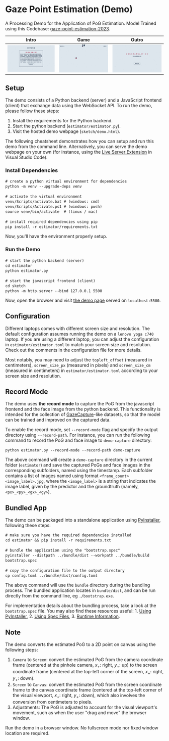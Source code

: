 # Gaze Point Estimation (Demo)

A Processing Demo for the Application of PoG Estimation. Model Trained using this Codebase: [gaze-point-estimation-2023](https://gitee.com/elorfiniel/gaze-point-estimation-2023).

| Intro | Game | Outro |
| -------------- | -------------- | -------------- |
| ![intro](gallery/intro.png) | ![game](gallery/game.png) | ![outro](gallery/outro.png) |

## Setup

The demo consists of a Python backend (server) and a JavaScript frontend (client) that exchange data using the WebSocket API. To run the demo, please follow these steps:

1. Install the requirements for the Python backend.
2. Start the python backend (`estimator/estimator.py`).
3. Visit the hosted demo webpage (`sketch/demo.html`).

The following cheatsheet demonstrates how you can setup and run this demo from the command line. Alternatively, you can serve the demo webpage on your own (for instance, using the [Live Server Extension](https://marketplace.visualstudio.com/items?itemName=ritwickdey.LiveServer) in Visual Studio Code).

### Install Dependencies

```shell
# create a python virtual environment for dependencies
python -m venv --upgrade-deps venv

# activate the virtual environment
venv/Scripts/activate.bat # (windows: cmd)
venv/Scripts/Activate.ps1 # (windows: pwsh)
source venv/bin/activate  # (linux / mac)

# install required dependencies using pip
pip install -r estimator/requirements.txt
```

Now, you'll have the environment properly setup.

### Run the Demo

```shell
# start the python backend (server)
cd estimator
python estimator.py

# start the javascript frontend (client)
cd sketch
python -m http.server --bind 127.0.0.1 5500
```

Now, open the browser and visit [the demo page](http://127.0.0.1:5500/demo.html) served on `localhost:5500`.

## Configuration

Different laptops comes with different screen size and resolution. The default configuration assumes running the demo on a `lenovo yoga c740` laptop. If you are using a different laptop, you can adjust the configuration in `estimator/estimator.toml` to match your screen size and resolution. Check out the comments in the configuration file for more details.

Most notably, you may need to adjust the `topleft_offset` (measured in centimeters), `screen_size_px` (measured in pixels) and `screen_size_cm` (measured in centimeters) in `estimator/estimator.toml` according to your screen size and resolution.

## Record Mode

The demo uses **the record mode** to capture the PoG from the javascript frontend and the face image from the python backend. This functionality is intended for the collection of [GazeCapture](https://gazecapture.csail.mit.edu/)-like datasets, so that the model can be trained and improved on the captured data.

To enable the record mode, set `--record-mode` flag and specify the output directory using `--record-path`. For instance, you can run the following command to record the PoG and face image to `demo-capture` directory:

```shell
python estimator.py --record-mode --record-path demo-capture
```

The above command will create a `demo-capture` directory in the current folder (`estimator`) and save the captured PoGs and face images in the corresponding subfolders, named using the timestamp. Each subfolder contains a list of images named using format `<frame_count> <image_label>.jpg`, where the `<image_label>` is a string that indicates the image label, given by the predictor and the groundtruth (namely, `<px>_<py>_<gx>_<gy>`).

## Bundled App

The demo can be packaged into a standalone application using [PyInstaller](https://www.pyinstaller.org), following these steps:

```shell
# make sure you have the required dependencies installed
cd estimator && pip install -r requirements.txt

# bundle the application using the "bootstrap.spec"
pyinstaller --distpath ../bundle/dist --workpath ../bundle/build bootstrap.spec

# copy the configuration file to the output directory
cp config.toml ../bundle/dist/config.toml
```

The above command will use the `bundle` directory during the bundling process. The bundled application locates in `bundle/dist`, and can be run directly from the command line, eg `./bootstrap.exe`.

For implementation details about the bundling process, take a look at the `bootstrap.spec` file. You may also find these resources useful: 1. [Using PyInstaller](https://pyinstaller.org/en/stable/usage.html), 2. [Using Spec Files](https://pyinstaller.org/en/stable/spec-files.html), 3. [Runtime Information](https://pyinstaller.org/en/stable/runtime-information.html).

## Note

The demo converts the estimated PoG to a 2D point on canvas using the following steps:

1. `Camera` to `Screen`: convert the estimated PoG from the camera coordinate frame (centered at the pinhole camera, $x_+$: right, $y_+$: up) to the screen coordinate frame (centered at the top-left corner of the screen, $x_+$: right, $y_+$: down).
2. `Screen` to `Canvas`: convert the estimated PoG from the screen coordinate frame to the canvas coordinate frame (centered at the top-left corner of the visual viewport, $x_+$: right, $y_+$: down), which also involves the conversion from centimeters to pixels.
3. Adjustments: The PoG is adjusted to account for the visual viewport's movement, such as when the user "drag and move" the browser window.

Run the demo in a browser window. No fullscreen mode nor fixed window location are required.
